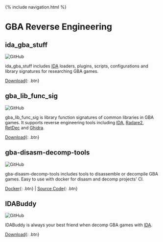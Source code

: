 {% include navigation.html %}

# GBA Reverse Engineering

## ida_gba_stuff

![GitHub](https://img.shields.io/github/license/laqieer/ida_gba_stuff)

ida_gba_stuff includes [IDA](https://hex-rays.com/ida-pro/) loaders, plugins, scripts, configurations and library signatures for researching GBA games.

[Download](https://github.com/laqieer/ida_gba_stuff){: .btn}

## gba_lib_func_sig

![GitHub](https://img.shields.io/github/license/laqieer/gba_lib_func_sig)

gba_lib_func_sig is library function signatures of common libraries in GBA games. It supports reverse engineering tools including [IDA](https://hex-rays.com/ida-pro/), [Radare2](https://rada.re/n/radare2.html), [RetDec](https://retdec.com/) and [Ghidra](https://retdec.com/).

[Download](https://github.com/laqieer/gba_lib_func_sig){: .btn}

## gba-disasm-decomp-tools

![GitHub](https://img.shields.io/github/license/laqieer/gba-disasm-decomp-tools)

gba-disasm-decomp-tools includes tools to disassemble or decompile GBA games. Easy to use with docker for disasm and decomp projects' CI.

[Docker](https://hub.docker.com/r/laqieer/gba-disasm-decomp-tools/){: .btn} | [Source Code](https://github.com/laqieer/gba-disasm-decomp-tools){: .btn}

## IDABuddy

![GitHub](https://img.shields.io/github/license/laqieer/IDABuddy)

IDABuddy is always your best friend when decomp GBA games with [IDA](https://hex-rays.com/ida-pro/).

[Download](https://github.com/laqieer/IDABuddy){: .btn}
